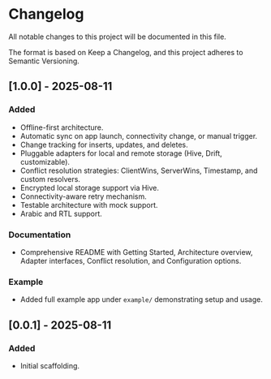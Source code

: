 # Changelog
All notable changes to this project will be documented in this file.

The format is based on Keep a Changelog, and this project adheres to Semantic Versioning.

## [1.0.0] - 2025-08-11
### Added
- Offline-first architecture.
- Automatic sync on app launch, connectivity change, or manual trigger.
- Change tracking for inserts, updates, and deletes.
- Pluggable adapters for local and remote storage (Hive, Drift, customizable).
- Conflict resolution strategies: ClientWins, ServerWins, Timestamp, and custom resolvers.
- Encrypted local storage support via Hive.
- Connectivity-aware retry mechanism.
- Testable architecture with mock support.
- Arabic and RTL support.

### Documentation
- Comprehensive README with Getting Started, Architecture overview, Adapter interfaces, Conflict resolution, and Configuration options.

### Example
- Added full example app under `example/` demonstrating setup and usage.

## [0.0.1] - 2025-08-11
### Added
- Initial scaffolding.
